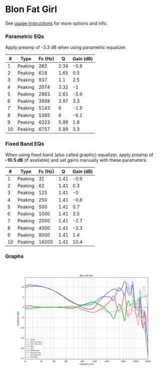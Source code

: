 # Blon Fat Girl
See [usage instructions](https://github.com/jaakkopasanen/AutoEq#usage) for more options and info.

### Parametric EQs
Apply preamp of -3.3 dB when using parametric equalizer.

|   # | Type    |   Fc (Hz) |    Q |   Gain (dB) |
|-----|---------|-----------|------|-------------|
|   1 | Peaking |       282 | 2.34 |        -0.8 |
|   2 | Peaking |       618 | 1.65 |         0.5 |
|   3 | Peaking |       937 | 1.1  |         2.5 |
|   4 | Peaking |      2074 | 3.32 |        -1   |
|   5 | Peaking |      2883 | 2.61 |        -5.9 |
|   6 | Peaking |      3998 | 3.97 |         3.3 |
|   7 | Peaking |      5143 | 6    |        -1.5 |
|   8 | Peaking |      5385 | 6    |        -6.1 |
|   9 | Peaking |      6223 | 5.99 |         1.6 |
|  10 | Peaking |      6757 | 5.89 |         3.3 |

### Fixed Band EQs
When using fixed band (also called graphic) equalizer, apply preamp of **-10.5 dB** (if available) and set gains manually with these parameters.

|   # | Type    |   Fc (Hz) |    Q |   Gain (dB) |
|-----|---------|-----------|------|-------------|
|   1 | Peaking |        31 | 1.41 |        -0.9 |
|   2 | Peaking |        62 | 1.41 |         0.3 |
|   3 | Peaking |       125 | 1.41 |        -0   |
|   4 | Peaking |       250 | 1.41 |        -0.8 |
|   5 | Peaking |       500 | 1.41 |         0.7 |
|   6 | Peaking |      1000 | 1.41 |         3.5 |
|   7 | Peaking |      2000 | 1.41 |        -2.7 |
|   8 | Peaking |      4000 | 1.41 |        -2.3 |
|   9 | Peaking |      8000 | 1.41 |         1.4 |
|  10 | Peaking |     16000 | 1.41 |        10.4 |

### Graphs
![](./Blon%20Fat%20Girl.png)
